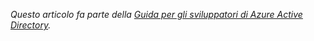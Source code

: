*Questo articolo fa parte della [Guida per gli sviluppatori di Azure Active Directory](../articles/active-directory/active-directory-developers-guide.md).*

<!---HONumber=58_postMigration-->